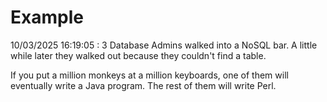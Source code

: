 # Example

<!-- replace-with-date starts -->
10/03/2025 16:19:05 : 3 Database Admins walked into a NoSQL bar. A little while later they walked out because they couldn't find a table.
<!-- replace-with-date ends -->

<!-- replace-with-joke starts -->
If you put a million monkeys at a million keyboards, one of them will eventually write a Java program. The rest of them will write Perl.
<!-- replace-with-joke ends -->